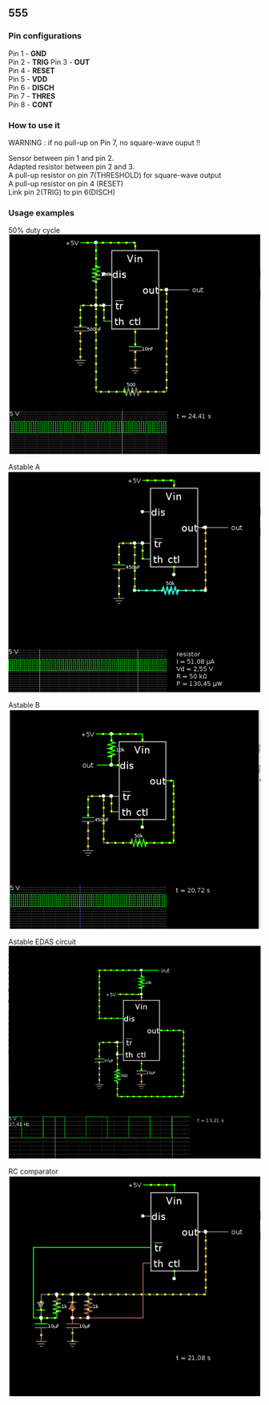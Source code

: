 ## 555

### Pin configurations

Pin 1 - **GND**  
Pin 2 - **TRIG** 
Pin 3 - **OUT**     
Pin 4 - **RESET**    
Pin 5 - **VDD**    
Pin 6 - **DISCH**  
Pin 7 - **THRES**   
Pin 8 - **CONT**  

### How to use it

WARNING : if no pull-up on Pin 7, no square-wave ouput !!

Sensor between pin 1 and pin 2.  
Adapted resistor between pin 2 and 3.  
A pull-up resistor on pin 7(THRESHOLD) for square-wave output  
A pull-up resistor on pin 4 (RESET)  
Link pin 2(TRIG) to pin 6(DISCH)  


### Usage examples

50% duty cycle  
![](https://github.com/UMONS-GFA/ardas/blob/master/doc/555/555_50%25_duty_cycle.png)  

Astable A  
![](https://github.com/UMONS-GFA/ardas/blob/master/doc/555/555_astable_A.png)  

Astable B  
![](https://github.com/UMONS-GFA/ardas/blob/master/doc/555/555_astable_B.png)  

Astable EDAS circuit  
![](https://github.com/UMONS-GFA/ardas/blob/master/doc/555/555_astable_plaquette.png)  

RC comparator    
![](https://github.com/UMONS-GFA/ardas/blob/master/doc/555/555_R_or_C_Comparator.png)   





